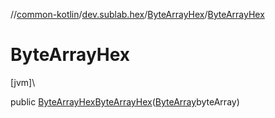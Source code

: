 //[common-kotlin](../../../index.md)/[dev.sublab.hex](../index.md)/[ByteArrayHex](index.md)/[ByteArrayHex](-byte-array-hex.md)

# ByteArrayHex

[jvm]\

public [ByteArrayHex](index.md)[ByteArrayHex](-byte-array-hex.md)([ByteArray](https://kotlinlang.org/api/latest/jvm/stdlib/kotlin/-byte-array/index.html)byteArray)
